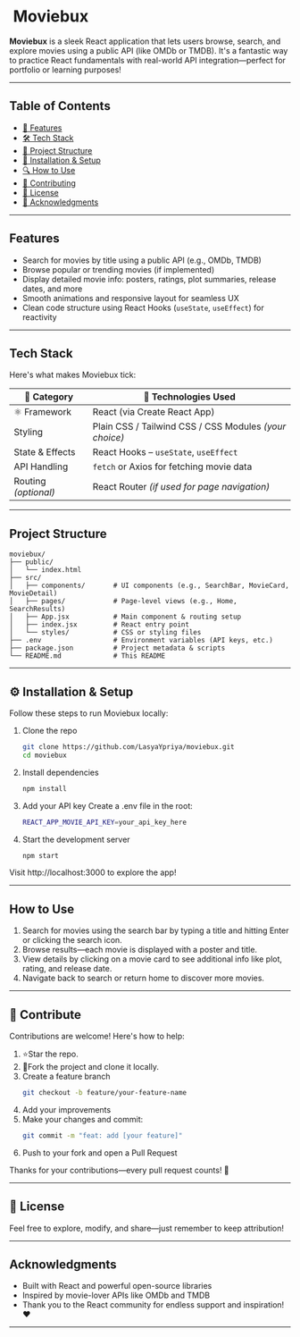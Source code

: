 # ​ Moviebux

**Moviebux** is a sleek React application that lets users browse, search, and explore movies using a public API (like OMDb or TMDB). It's a fantastic way to practice React fundamentals with real-world API integration—perfect for portfolio or learning purposes!

---

##  Table of Contents

- [🍿 Features](#-features)  
- [🛠 Tech Stack](#-tech-stack)  
- [📁 Project Structure](#-project-structure)  
- [🚀 Installation & Setup](#-installation--setup)  
- [🔍 How to Use](#-how-to-use)  
- [🤝 Contributing](#-contributing)  
- [📄 License](#-license)  
- [🙏 Acknowledgments](#-acknowledgments)

---

##  Features

-  Search for movies by title using a public API (e.g., OMDb, TMDB)  
-  Browse popular or trending movies (if implemented)  
-  Display detailed movie info: posters, ratings, plot summaries, release dates, and more  
-  Smooth animations and responsive layout for seamless UX  
-  Clean code structure using React Hooks (`useState`, `useEffect`) for reactivity

---

##  Tech Stack

Here's what makes Moviebux tick:

| 🧩 **Category**         | 🚀 **Technologies Used**                           |
|--------------------------|----------------------------------------------------|
| ⚛️ Framework            | React (via Create React App)                       |
|  Styling               | Plain CSS / Tailwind CSS / CSS Modules *(your choice)* |
|  State & Effects       | React Hooks – `useState`, `useEffect`               |
|  API Handling          | `fetch` or Axios for fetching movie data           |
|  Routing *(optional)*  | React Router *(if used for page navigation)*        |

---

##  Project Structure

```text
moviebux/
├── public/
│   └── index.html
├── src/
│   ├── components/       # UI components (e.g., SearchBar, MovieCard, MovieDetail)
│   ├── pages/            # Page-level views (e.g., Home, SearchResults)
│   ├── App.jsx           # Main component & routing setup
│   ├── index.jsx         # React entry point
│   └── styles/           # CSS or styling files
├── .env                  # Environment variables (API keys, etc.)
├── package.json          # Project metadata & scripts
└── README.md             # This README
```

---

## ⚙️ Installation & Setup

Follow these steps to run Moviebux locally:

1. Clone the repo
   ```bash
   git clone https://github.com/LasyaYpriya/moviebux.git
   cd moviebux
   ```
2. Install dependencies
   ```bash
   npm install
   ```
3. Add your API key
    Create a .env file in the root:
     ```bash
     REACT_APP_MOVIE_API_KEY=your_api_key_here
     ```
3. Start the development server
   ```bash
   npm start
   ```
Visit http://localhost:3000 to explore the app!

---

## How to Use

1. Search for movies using the search bar by typing a title and hitting Enter or clicking the search icon.
2. Browse results—each movie is displayed with a poster and title.
3. View details by clicking on a movie card to see additional info like plot, rating, and release date.
4. Navigate back to search or return home to discover more movies.

---

## 🤝 Contribute

Contributions are welcome! Here's how to help:

1. ⭐Star the repo.
2. 🍴Fork the project and clone it locally.
3. Create a feature branch
   ```bash
   git checkout -b feature/your-feature-name
   ```
4. Add your improvements
5. Make your changes and commit:
   ```bash
   git commit -m "feat: add [your feature]"
   ```
6. Push to your fork and open a Pull Request

Thanks for your contributions—every pull request counts! 🙌

---

## 📄 License

Feel free to explore, modify, and share—just remember to keep attribution!

---

## Acknowledgments

- Built with React and powerful open-source libraries
- Inspired by movie-lover APIs like OMDb and TMDB
- Thank you to the React community for endless support and inspiration! ❤️

---
